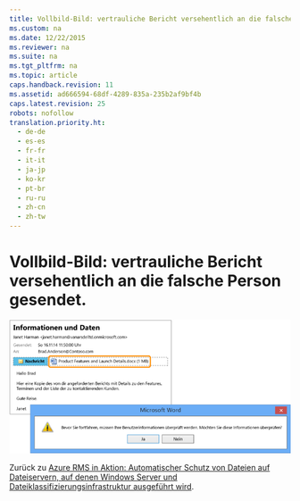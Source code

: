 ```yaml
---
title: Vollbild-Bild: vertrauliche Bericht versehentlich an die falsche Person gesendet.
ms.custom: na
ms.date: 12/22/2015
ms.reviewer: na
ms.suite: na
ms.tgt_pltfrm: na
ms.topic: article
caps.handback.revision: 11
ms.assetid: ad666594-68df-4289-835a-235b2af9bf4b
caps.latest.revision: 25
robots: nofollow
translation.priority.ht: 
  - de-de
  - es-es
  - fr-fr
  - it-it
  - ja-jp
  - ko-kr
  - pt-br
  - ru-ru
  - zh-cn
  - zh-tw
---
```

# Vollbild-Bild: vertrauliche Bericht versehentlich an die falsche Person gesendet.
![Zufällig per E-Mail gesendete, vertrauliche Daten](../../ems/AADRightsMgmt/media/AzRMS_FCI_Email.png "AzRMS_FCI_Email")

Zurück zu [Azure RMS in Aktion: Automatischer Schutz von Dateien auf Dateiservern, auf denen Windows Server und Dateiklassifizierungsinfrastruktur ausgeführt wird](http://technet.microsoft.com/library/jj585026.aspx#BKMK_Example_FCI).


